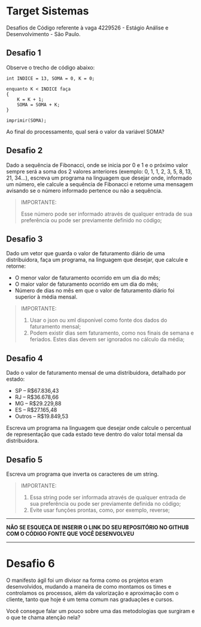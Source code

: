 # Target Sistemas

Desafios de Código referente à vaga 4229526 - Estágio Análise e Desenvolvimento - São Paulo.


## Desafio 1

Observe o trecho de código abaixo:

```
int INDICE = 13, SOMA = 0, K = 0;

enquanto K < INDICE faça
{
    K = K + 1;
    SOMA = SOMA + K;
}

imprimir(SOMA);
```

Ao final do processamento, qual será o valor da variável SOMA?


## Desafio 2

Dado a sequência de Fibonacci, onde se inicia por 0 e 1 e o próximo valor sempre será a soma dos 2 valores anteriores (exemplo: 0, 1, 1, 2, 3, 5, 8, 13, 21, 34...), escreva um programa na linguagem que desejar onde, informado um número, ele calcule a sequência de Fibonacci e retorne uma mensagem avisando se o número informado pertence ou não a sequência.

> IMPORTANTE: 
>
> Esse número pode ser informado através de qualquer entrada de sua preferência ou pode ser previamente definido no código;


## Desafio 3

Dado um vetor que guarda o valor de faturamento diário de uma distribuidora, faça um programa, na linguagem que desejar, que calcule e retorne:

- O menor valor de faturamento ocorrido em um dia do mês;
- O maior valor de faturamento ocorrido em um dia do mês;
- Número de dias no mês em que o valor de faturamento diário foi superior à média mensal.

> IMPORTANTE: 
>
> 1. Usar o json ou xml disponível como fonte dos dados do faturamento mensal;
> 2. Podem existir dias sem faturamento, como nos finais de semana e feriados. Estes dias devem ser ignorados no cálculo da média;


## Desafio 4

Dado o valor de faturamento mensal de uma distribuidora, detalhado por estado:

- SP – R$67.836,43
- RJ – R$36.678,66
- MG – R$29.229,88
- ES – R$27.165,48
- Outros – R$19.849,53

Escreva um programa na linguagem que desejar onde calcule o percentual de representação que cada estado teve dentro do valor total mensal da distribuidora.


## Desafio 5

Escreva um programa que inverta os caracteres de um string.

> IMPORTANTE: 
>
> 1. Essa string pode ser informada através de qualquer entrada de sua preferência ou pode ser previamente definida no código;
> 2. Evite usar funções prontas, como, por exemplo, reverse;


---

**NÃO SE ESQUEÇA DE INSERIR O LINK DO SEU REPOSITÓRIO NO GITHUB COM O CÓDIGO FONTE QUE VOCÊ DESENVOLVEU**

---


# Desafio 6

O manifesto ágil foi um divisor na forma como os projetos eram desenvolvidos, mudando a maneira de como montamos os times e controlamos os processos, além da valorização e aproximação com o cliente, tanto que hoje é um tema comum nas graduações e cursos.

Você consegue falar um pouco sobre uma das metodologias que surgiram e o que te chama atenção nela?
